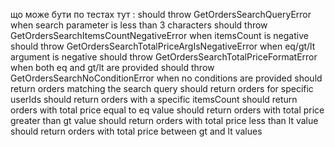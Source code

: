 що може бути по тестах тут :
should throw GetOrdersSearchQueryError when search parameter is less than 3 characters
should throw GetOrdersSearchItemsCountNegativeError when itemsCount is negative
should throw GetOrdersSearchTotalPriceArgIsNegativeError when eq/gt/lt argument is negative
should throw GetOrdersSearchTotalPriceFormatError when both eq and gt/lt are provided
should throw GetOrdersSearchNoConditionError when no conditions are provided
should return orders matching the search query
should return orders for specific userIds
should return orders with a specific itemsCount
should return orders with total price equal to eq value
should return orders with total price greater than gt value
should return orders with total price less than lt value
should return orders with total price between gt and lt values